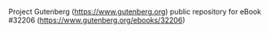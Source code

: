 Project Gutenberg (https://www.gutenberg.org) public repository for eBook #32206 (https://www.gutenberg.org/ebooks/32206)
